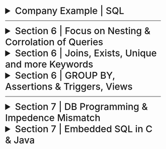

<details>
  <summary style="font-size: 30px; font-weight: 500; cursor: pointer;"> Company Example | SQL
  </summary>

![DBCS](../static/DB_Company_Schema.png)
![DBCS_2](../static/DB_Company_Schema_2.png)

## All Creation Queries for `Company` Tables:

```sql
CREATE TABLE EMPLOYEE (
    Fname VARCHAR(50),
    Minit CHAR,
    Lname VARCHAR(50),
    Ssn CHAR(9) PRIMARY KEY,
    Bdate DATE,
    Address VARCHAR(100),
    Sex CHAR(1),
    Salary DECIMAL(10, 2),
    Super_ssn CHAR(9),
    Dno INT,

    -- Foreign keys, on different attributes of same tbl
    FOREIGN KEY (Super_ssn) REFERENCES EMPLOYEE(Ssn), 
    FOREIGN KEY (Dno) REFERENCES Department(Dnumber)
);

CREATE TABLE DEPARTMENT (
    Dname VARCHAR(50),
    Dnumber INT PRIMARY KEY,
    Mgr_ssn CHAR(9),
    Mgr_start_date DATE,

    FOREIGN KEY (Mgr_ssn) REFERENCES Employee(Ssn)
);

CREATE TABLE DEPT_LOCATIONS (
    Dnumber INT,
    Dlocation VARCHAR(50),
    
    FOREIGN KEY (Dnumber) REFERENCES Department(Dnumber)
);

CREATE TABLE WORKS_ON (
    Essn CHAR(9),
    Pno INT,
    Hours DECIMAL(5,2),

    FOREIGN KEY (Essn) REFERENCES EMPLOYEE(Ssn),
    FOREIGN KEY (Pno) REFERENCES PROJECT(Pnumber)
);

CREATE TABLE PROJECT (
    Pname VARCHAR(50),
    Pnumber INT PRIMARY KEY,
    Plocation VARCHAR(50),
    Dnum INT,
    
    FOREIGN KEY (Dnum) REFERENCES Department(Dnumber)
);

CREATE TABLE DEPENDENT (
    Essn CHAR(9),
    Dependent_name VARCHAR(50),
    Sex CHAR(1),
    Bdate DATE,
    Relationship VARCHAR(50),
    FOREIGN KEY (Essn) REFERENCES EMPLOYEE(Ssn)
);
```

---

### Generation Script: (Thank you GPT 4)

```sql
-- Step 1: Create EMPLOYEE without the foreign key constraints
CREATE TABLE EMPLOYEE (
    Fname VARCHAR(50),
    Minit CHAR,
    Lname VARCHAR(50),
    Ssn CHAR(9) PRIMARY KEY,
    Bdate DATE,
    Address VARCHAR(100),
    Sex CHAR(1),
    Salary DECIMAL(10, 2),
    Super_ssn CHAR(9),
    Dno INT
);

-- Step 2: Create DEPARTMENT
CREATE TABLE DEPARTMENT (
    Dname VARCHAR(50),
    Dnumber INT PRIMARY KEY,
    Mgr_ssn CHAR(9),
    Mgr_start_date DATE,
    FOREIGN KEY (Mgr_ssn) REFERENCES EMPLOYEE(Ssn)
);

-- Step 3: Alter EMPLOYEE to add the foreign key constraints
ALTER TABLE EMPLOYEE
ADD FOREIGN KEY (Super_ssn) REFERENCES EMPLOYEE(Ssn),
ADD FOREIGN KEY (Dno) REFERENCES DEPARTMENT(Dnumber);

-- Step 4: Create DEPT_LOCATIONS
CREATE TABLE DEPT_LOCATIONS (
    Dnumber INT,
    Dlocation VARCHAR(50),
    FOREIGN KEY (Dnumber) REFERENCES DEPARTMENT(Dnumber)
);

-- Step 5: Create PROJECT
CREATE TABLE PROJECT (
    Pname VARCHAR(50),
    Pnumber INT PRIMARY KEY,
    Plocation VARCHAR(50),
    Dnum INT,
    FOREIGN KEY (Dnum) REFERENCES DEPARTMENT(Dnumber)
);

-- Step 6: Create WORKS_ON
CREATE TABLE WORKS_ON (
    Essn CHAR(9),
    Pno INT,
    Hours DECIMAL(5,2),
    FOREIGN KEY (Essn) REFERENCES EMPLOYEE(Ssn),
    FOREIGN KEY (Pno) REFERENCES PROJECT(Pnumber)
);

-- Step 7: Create DEPENDENT
CREATE TABLE DEPENDENT (
    Essn CHAR(9),
    Dependent_name VARCHAR(50),
    Sex CHAR(1),
    Bdate DATE,
    Relationship VARCHAR(50),
    FOREIGN KEY (Essn) REFERENCES EMPLOYEE(Ssn)
);
```

## Populating DB:

```sql

USE Company;

SET FOREIGN_KEY_CHECKS = 0;

INSERT INTO EMPLOYEE(Fname, Minit, Lname, Ssn, Bdate, Address, Sex, Salary, Super_ssn, Dno) VALUES 
('John', 'B', 'Smith', '123456789', '1965-01-09', '731 Fondren, Houston, TX', 'M', 30000, '333445555', 5),
('Franklin', 'T', 'Wong', '333445555', '1955-12-08', '638 Voss, Houston, TX', 'M', 40000, '888665555', 5),
('Alicia', 'J', 'Zelaya', '999887777', '1968-01-19', '3321 Castle, Spring, TX', 'F', 25000, '987654321', 4),
('Jennifer', 'S', 'Wallace', '987654321', '1941-06-20', '291 Berry, Bellaire, TX', 'F', 43000, '888665555', 4),
('Ramesh', 'K', 'Narayan', '666884444', '1962-09-15', '975 Fire Oak, Humble, TX', 'M', 38000, '333445555', 5),
('Joyce', 'A', 'English', '453453453', '1972-07-31', '5631 Rice, Houston, TX', 'F', 25000, '333445555', 5),
('Ahmad', 'V', 'Jabbar', '987987987', '1969-03-29', '980 Dallas, Houston, TX', 'M', 25000, '987654321', 4),
('James', 'E', 'Borg', '888665555', '1937-11-10', '450 Stone, Houston, TX', 'M', 55000, NULL, 1);

INSERT INTO DEPARTMENT(Dname, Dnumber, Mgr_ssn, Mgr_start_date) VALUES 
('Research', 5, '333445555', '1988-05-22'),
('Administration', 4, '987654321', '1995-01-01'),
('Headquarters', 1, '888665555', '1981-06-19');

INSERT INTO DEPT_LOCATIONS(Dnumber, Dlocation) VALUES 
(1, 'Houston'),
(4, 'Stafford'),
(5, 'Bellaire'),
(5, 'Sugarland'),
(4, 'Houston');

INSERT INTO PROJECT(Pname, Pnumber, Plocation, Dnum) VALUES 
('ProductX', 1, 'Bellaire', 5),
('ProductY', 2, 'Sugarland', 5),
('ProductZ', 3, 'Houston', 5),
('Computerization', 10, 'Stafford', 4),
('Reorganization', 20, 'Houston', 1),
('Newbenefits', 30, 'Stafford', 4);


INSERT INTO WORKS_ON(Essn, Pno, Hours) VALUES 
('123456789', 1, 32.5),
('123456789', 2, 7.5),
('668884444', 3, 40.0),
('453453453', 1, 20.0),
('453453453', 2, 20.0),
('333445555', 2, 10.0),
('333445555', 3, 10.0),
('333445555', 10, 10.0),
('333445555', 20, 10.0),
('999887777', 30, 30.0),
('999887777', 10, 10.0),
('987987987', 10, 35.0),
('987987987', 30, 5.0),
('987654321', 30, 20.0),
('987654321', 20, 15.0),
('888665555', 20, NULL);

INSERT INTO DEPENDENT(Essn, Dependent_name, Sex, Bdate, Relationship) VALUES 
('333445555', 'Alice', 'F', '1986-04-05', 'Daughter'),
('333445555', 'Theodore', 'M', '1983-10-25', 'Son'),
('333445555', 'Joy', 'F', '1958-05-03', 'Spouse'),
('987654321', 'Abner', 'M', '1942-02-28', 'Spouse'),
('123456789', 'Michal', 'M', '1988-01-04', 'Son'),
('123456789', 'Alice', 'F', '1988-12-30', 'Daughter'),
('123456789', 'Elizabeth', 'F', '1967-05-05', 'Spouse');


SET FOREIGN_KEY_CHECKS = 1;
```
</details>

---

<details>
  <summary style="font-size: 30px; font-weight: 500; cursor: pointer;"> Section 6 | Focus on Nesting & Corrolation of Queries
  </summary>

*In Lecture for when I was there*

## Nested Queries:

Get all Employees with the same salary as an Employee named Alicia.

```sql
SELECT * FROM EMPLOYEE e WHERE e.Salary = (SELECT e2.Salary FROM EMPLOYEE e2 WHERE e2.fname = 'Alicia')
```

Evaluating = to the nested query...

A WHERE clause of a query may contain one or more subqueries combined using operators **AND** or **OR**

Get all Employees with the same salary as an Employee named Alicia, or Employees with salaries lesser or equal to John

```sql
SELECT * FROM EMPLOYEE e 
	WHERE e.Salary = (SELECT e2.Salary FROM EMPLOYEE e2 WHERE e2.fname = 'Alicia')
	OR Salary <= (SELECT e2.Salary FROM EMPLOYEE e2 WHERE e2.fname = 'John')
```
![DBCS_6x1](../static/DB_6x1.png)


Retrieve the name of each employee that:
    - Has a Dependent of the same firstname & same sex 

```sql
SELECT e.Fname, e.Lname FROM EMPLOYEE e 
	WHERE e.Ssn IN (
		SELECT d.Essn FROM DEPENDENT d WHERE e.Fname = d.Dependent_name AND e.Sex = d.Sex
	);
```

![DBCS_6x2](../static/DB_6x2.png)

---

## Correlated Nested Query

Whenever a condition in the WHERE clause of a nested query references some attribute of a relation declared in the outer query, the two queries are said to be correlated.

- A correlated nested query is evaluated once for each row in the outer query
- Queries that are nested using the = or IN comparison operator can be collapsed into one single block

![db7](../static/DB_7_11.png)

```sql
SELECT * FROM EMPLOYEE e 
	WHERE e.Ssn IN (
		SELECT d.Essn FROM DEPENDENT d WHERE e.Fname = d.Dependent_name AND e.Sex = d.Sex
	);
```

</details>

<details> 
<summary style="font-size: 30px; font-weight: 500; cursor: pointer;"> Section 6 | Joins, Exists, Unique and more Keywords
  </summary>
**Actual Study**
- SQL uses a three-valued logic:
*TRUE, FALSE, and UNKNOWN*

### General Null Syntax for SQL

## SQL Comparison Conditions and Logical Connectives

![db7](../static/DB_7_1.png)

#### Table 7.1(a): AND Logical Connective
- Describes the result of combining two values using the `AND` logical connective.
- Example: `(FALSE AND UNKNOWN)` results in `FALSE`.

#### Table 7.1(b): OR Logical Connective
- Shows the result of using the `OR` logical connective.
- Example: `(FALSE OR UNKNOWN)` results in `UNKNOWN`.

#### Table 7.1(c): NOT Logical Operation
- Details the result of the `NOT` logical operation.
- In standard Boolean logic, only `TRUE` or `FALSE` are used, without an `UNKNOWN` value.

#### Select-Project-Join Queries
- General rule: Only tuples that evaluate the logical expression in the `WHERE` clause to `TRUE` are selected.
- Tuples evaluating to `FALSE` or `UNKNOWN` are not selected.
- Exceptions exist, e.g., in outer joins (see Section 7.1.6).

### SQL Null Value Handling
- SQL uses `IS` or `IS NOT` instead of `=` or `<>` for NULL comparison.
- Each NULL value is considered distinct; equality comparison is not used.
- In join conditions, tuples with NULL values in join attributes are usually excluded, except in OUTER JOINs (see Section 7.1.6).
- Example: Query 18 retrieves employees without a supervisor, demonstrating NULL comparison.

![db7](../static/DB_7_2.png)

## SQL Query Explanation

The SQL query in question performs the following operations:

1. **Selection of Distinct `Pnumber`:**
   - The `SELECT DISTINCT Pnumber` statement is used to retrieve unique `Pnumber` values from the `PROJECT` table to avoid duplicates in the result set.

2. **Subquery for Department Projects:**
   - The first subquery `(SELECT Pnumber FROM PROJECT, DEPARTMENT, EMPLOYEE WHERE Dnum = Dnumber AND Mgr_ssn = Ssn AND Lname = 'Smith')` looks for `Pnumber` values in projects that are managed by an employee with the last name 'Smith' in a specific department.

3. **Subquery for Work Assignments:**
   - The second subquery `(SELECT Pno FROM WORKS_ON, EMPLOYEE WHERE Essn = Ssn AND Lname = 'Smith')` identifies `Pnumber` values (labeled as `Pno` here) from the `WORKS_ON` table where there are work assignments involving an employee with the last name 'Smith'.

4. **Combining Results with OR:**
   - The query selects `Pnumber` values that are found in either the first or the second subquery or in both. The `OR` operator ensures that if a `Pnumber` meets either condition, it will be included in the result set.

In essence, this query retrieves the project numbers (`Pnumber`) for all projects that either:
- Belong to a department managed by an employee with the last name 'Smith'.
- Have work assignments associated with an employee with the last name 'Smith'.

The use of `OR` broadens the selection criteria, ensuring that all unique project numbers meeting either condition are retrieved.

Here IN or = would've worked equally fine, as we're searching for exact 1 element, however for a query with a WHERE (tuple0, tuple1), it's gotta be with *IN*

![db7](../static/DB_7_3.png)

When you have a nested query in SQL, and both the outer and inner queries refer to tables that have columns with the same name, you need to be careful to specify which column you're referring to. This is similar to how in programming languages with nested functions, you have to be clear about which variable you're referring to if the same variable name is used in different scopes.

In the example given *(Query 16)*, E and D are aliases for the EMPLOYEE and DEPENDENT tables, respectively. In the nested query, they specifically qualify E.Sex to refer to the Sex column in the EMPLOYEE table because DEPENDENT also has a Sex column. If you didn't qualify E.Sex, the query would automatically refer to Sex from DEPENDENT in the nested query because that's the inner scope.

**Example that is NOT Ambiguis**
```sql
SELECT E.Name, D.Name
FROM Employees AS E, Departments AS D
WHERE E.DepartmentID = D.ID;
```

**Example that might need clarification**
```sql
SELECT Fname, Lname
FROM EMPLOYEE
WHERE NOT EXISTS (
    SELECT *
    FROM DEPENDENT
    WHERE Ssn = Essn
);
```

**Nested Query Example:**
```sql
SELECT E.Name
FROM Employees AS E
WHERE E.ID IN (SELECT D.ManagerID FROM Departments AS D);
```

### Lecture Nested Query Examples:

![db7](../static/DB_7_8.png)
![db7](../static/DB_7_9.png)

### Using `ALL` Keyword in Nested Queries

![db7](../static/DB_7_10.png)

---
## The EXISTS and UNIQUE Functions in SQL
The query provided (Q6) is using the NOT EXISTS function to find employees who do not have any dependents.

**SQL EXISTS and NOT EXISTS:**

**EXISTS** is a Boolean function that checks if there are any rows resulting from a subquery.
**NOT EXISTS** is the opposite; it checks if a subquery returns no rows.

```sql
SELECT Fname, Lname
FROM EMPLOYEE
WHERE NOT EXISTS (
    SELECT *
    FROM DEPENDENT
    WHERE Ssn = Essn
);
```

More Robust Query, also this one looks at The Salary of employee being over 50k
```
USE company_db;

SELECT E.Fname, E.Lname
FROM EMPLOYEE E
WHERE NOT EXISTS (
    SELECT *
    FROM DEPENDENT D
    WHERE E.Ssn = D.Essn
) AND E.Salary >= 50000;
```

1. It looks at each row in the EMPLOYEE table.
2. For each employee, it then runs the subquery to check in the DEPENDENT table for any dependents linked to the employee's Social Security Number (Ssn).
3. If the subquery finds no dependents that match the employee's Ssn (meaning the DEPENDENT table has no rows with Essn equal to the employee's Ssn), then the NOT EXISTS condition is true.
4. For every EMPLOYEE row where the NOT EXISTS condition is true (meaning they have no dependents), that employee's first and last name (Fname, Lname) are selected.

The **EXCEPT** keyword in SQL is used to return all the rows from the first query that are not in the second query. It's a way to subtract one set of data from another.

**Q3A breakdown**
Retrieve the name of each employee who works on all the projects controlled by department number 5
```
SELECT Fname, Lname
FROM EMPLOYEE
WHERE NOT EXISTS (
    (SELECT Pnumber
     FROM PROJECT
     WHERE Dnum = 5)
    EXCEPT
    (SELECT Pno
     FROM WORKS_ON
     WHERE Ssn = Essn)
);
```

1. The subquery `(SELECT Pnumber FROM PROJECT WHERE Dnum = 5)` selects all project numbers (`Pnumber`) that are controlled by department number 5.
2. The subquery `(SELECT Pno FROM WORKS_ON WHERE Ssn = Essn)` selects all project numbers (`Pno`) on which an employee works. This is a correlated subquery because it uses Essn from the outer query's `EMPLOYEE` table.
3. The **EXCEPT** operation then takes the set of all projects controlled by department 5 and subtracts the set of projects that the employee works on.
4. The **NOT EXISTS** clause checks if the resulting set from the **EXCEPT** operation is empty. If it is empty, it means the employee works on all projects controlled by department 5 because there are no projects *(controlled by department 5)* that the employee does not work on.
5. Finally, the main query SELECT Fname, Lname FROM EMPLOYEE retrieves the names of the employees for whom the NOT EXISTS condition holds true.

**Set 1**: All project numbers from PROJECT where Dnum (department number) is 5.
**Set 2:** All project numbers from WORKS_ON where the employee is working (Ssn = Essn).
The *EXCEPT* subtracts Set 2 from Set 1. If there are any projects in Set 1 not covered by Set 2, the result will not be empty.


#### Explicit Sets & Renaming in SQL

![db7](../static/DB_7_4.png)
Here we're selecting an distinct ESSEN from WORKS ON where Pno is in an **Explicitly Defined Set**

*Renaming is also possible like so*
![db7](../static/DB_7_5.png)

---

## Joined Tables & Outer Joins in SQL
For example, consider query Q1, which retrieves the name and address of every employee who works for the ‘Research’ department. 

**JOIN**
```sql
SELECT Fname, Lname, Address
FROM (EMPLOYEE JOIN DEPARTMENT ON Dno = Dnumber)
WHERE Dname = ‘Research’;
```
This query selects the first name, last name, and address of all employees who work in the 'Research' department.

- The **JOIN** here is an inner join which combines rows from **EMPLOYEE** and **DEPARTMENT** tables where the condition `Dno = Dnumber` is met. `Dno` is a column in **EMPLOYEE** indicating the department number the employee belongs to, and `Dnumber` is the corresponding department number in **DEPARTMENT**.
- When these tables are joined, each row from **EMPLOYEE** that has a matching Dno in **DEPARTMENT** (Dnumber) is combined into a single row in the result set. The resulting row has all the columns from both tables.

<br/><br/>

**NATURAL JOIN**
```sql
SELECT Fname, Lname, Address
FROM (EMPLOYEE NATURAL JOIN
 (DEPARTMENT AS DEPT (Dname, Dno, Mssn, Msdate)))
WHERE Dname = ‘Research’;
```
This query also selects the first name, last name, and address of all employees who work in the 'Research' department.
- A **NATURAL JOIN** automatically joins two tables based on columns with the same name and compatible data types.
- In this example, before the **NATURAL JOIN** is performed, the **DEPARTMENT** table is being renamed to **DEPT** and its columns are also being renamed so that they match exactly with the columns in **EMPLOYEE**. This is done using the `AS` clause.
- Specifically, `Dnumber` is renamed to `Dno` to match the **EMPLOYEE** table's column for department number. Because `Dno` is now the same in both tables, **NATURAL JOIN** will join the tables on this column without explicitly specifying a condition.
- After the **NATURAL JOIN**, the joined table will only include the `Dno` column once. The values in this column come from the matching rows in the original tables.

![db7](../static/DB_7_7.png)

## OUTER JOINS *(Left, Right, FULL)*

**Left Join**
![db7](../static/DB_7_12.png)

<br></br>

**Right Join**
![db7](../static/DB_7_13.png)

**FULL Join**
![db7](../static/DB_7_14.png)


It is also possible to nest join specifications, called a **Multiway Join**
  
---

# Company Example Outer Joins!

### LEFT JOIN

```sql
SELECT e.*, d.Dependent_name  FROM EMPLOYEE e LEFT JOIN DEPENDENT d ON e.Ssn = d.Essn  
```

Yields:

![](../static/DB_6_c1.png)

### RIGHT JOIN

```sql
SELECT e.*, d.Dependent_name  FROM EMPLOYEE e RIGHT JOIN DEPENDENT d ON e.Ssn = d.Essn  
```
Yields:

![](../static/DB_6_c2.png)
</details>

<details>
  <summary style="font-size: 30px; font-weight: 500; cursor: pointer;"> Section 6 | GROUP BY, Assertions & Triggers, Views
</summary>

# Aggregate Functions: *Trivial*

![db7](../static/DB_7_15.png)
![db7](../static/DB_7_16.png)

---

![db7](../static/DB_7_17.png)

**Another Example**

![db7](../static/DB_7_19.png)
![db7](../static/DB_7_18.png)

---

## WITH and CASE

![db7](../static/DB_7_29.png)

**Case, Like switch case equiv. in SQL**

![db7](../static/DB_7_28.png)

Giving some employees a raise based on their DEPT, some departments getting a higher raise than others.

![db7](../static/DB_7_27.png)



### SQL Query Structure and Clauses

#### Clause Descriptions
- **SELECT**: Lists attributes or functions to be retrieved.
- **FROM**: Specifies relations (tables) required, including joined but excluding nested query relations.
- **WHERE**: Conditions for selecting tuples, including join conditions.
- **GROUP BY**: Specifies grouping attributes.
- **HAVING**: Condition on the groups rather than individual tuples.
- **ORDER BY**: Orders the result of the query.

#### Evaluation Order
1. **FROM**: Identify or materialize joined tables.
2. **WHERE**: Select and join tuples.
3. **GROUP BY** and **HAVING**: Applied next if present.
4. **ORDER BY**: Sorts the query result.

#### Aggregate Functions
- Functions like COUNT, SUM, MIN, MAX, AVG can be used with or without a GROUP BY clause.

#### Query Execution
- Conceptually, queries evaluate each tuple combination in the FROM clause, selecting those where the WHERE clause is TRUE, placing their SELECT attributes in the result.
- Real DBMS uses query optimization for efficient execution.

#### Flexibility and Optimization
- SQL allows various ways to specify the same query, affecting comfort and efficiency.
- It's preferable to write queries with minimal nesting and implied ordering for optimization.
- Users need to be aware of more expensive constructs for efficient query processing.

---

## Specifying Constraints as Assertions and Actions as Triggers

The salary of an employee must not be greater than the salary of the manager of the department that the employee works for in SQL, we can write the following assertion:

![db7](../static/DB_7_26.png)

The `CREATE ASSERTION` statement in SQL is used to define general database constraints that are more complex or broad than those that can be specified at the column or table level. These assertions can enforce rules across multiple tables or complex conditions that are not easily represented by standard column constraints.

Regarding your specific question about when the assertion is checked:

1. **Triggering of Assertions**: The assertion defined by `CREATE ASSERTION` is checked by the database management system (DBMS) whenever an operation (such as `INSERT`, `UPDATE`, or `DELETE`) could potentially violate the constraint. In your example, the assertion `SALARY_CONSTRAINT` is designed to ensure that no employee has a salary greater than their manager's. This means the DBMS will need to check this constraint whenever there is an `INSERT` or `UPDATE` operation on the `EMPLOYEE` table, or potentially on the `DEPARTMENT` table, as changes in these tables could affect the validity of the constraint.

2. **Scope of Assertion Checks**: The scope of checking an assertion like this is typically broader than checks performed on individual column constraints. This is because the assertion is not tied to a specific column or table, but rather to a condition that spans across potentially multiple tables. In your case, any change to the `EMPLOYEE` or `DEPARTMENT` table might necessitate a check against the `SALARY_CONSTRAINT` assertion.

## Understanding SQL Triggers

1. **Purpose of Triggers**: 
   - Triggers are used to specify actions that the database should automatically perform when certain events occur and specific conditions are met. 
   - They are useful for tasks like maintaining database consistency, monitoring updates, or implementing complex business rules.

2. **Trigger Components (ECA Rule)**:
   - **Event**: This is what initiates the trigger. In SQL, these are usually database update operations (INSERT, UPDATE, DELETE). For example, inserting a new employee record or changing an employee's salary.
   - **Condition**: This optional element is evaluated after the event. If the condition is met (evaluates to true), the trigger action is executed. If there's no condition, the action is executed immediately after the event.
   - **Action**: The response or task that the trigger performs. It could be a series of SQL statements, a database transaction, or an external program.

### Example: Salary Violation Trigger

- **Scenario**: Monitoring employee salaries to ensure they do not exceed their supervisor's salary.
- **Trigger Name**: `SALARY_VIOLATION`.
- **Triggered Events**: Inserting a new employee record, changing an employee's salary, or changing their supervisor.
- **Trigger Condition**: The trigger checks if an employee's new salary exceeds that of their supervisor.
- **Trigger Action**: If the condition is met, it calls an external stored procedure, `INFORM_SUPERVISOR`, which presumably notifies the supervisor of the violation.

### SQL Trigger Syntax (Oracle):

```sql
CREATE TRIGGER SALARY_VIOLATION
BEFORE INSERT OR UPDATE OF SALARY, SUPERVISOR_SSN
ON EMPLOYEE
FOR EACH ROW
WHEN ( NEW.SALARY > ( SELECT SALARY FROM EMPLOYEE WHERE SSN = NEW.SUPERVISOR_SSN ) )
INFORM_SUPERVISOR(NEW.Supervisor_ssn, NEW.Ssn);
```

- **Explanation**:
  - This trigger is set to activate `BEFORE` either an `INSERT` or `UPDATE` operation related to `SALARY` or `SUPERVISOR_SSN` on the `EMPLOYEE` table.
  - It applies to each affected row individually.
  - The condition checks if the `NEW.SALARY` of an employee is greater than the salary of the employee identified by `NEW.SUPERVISOR_SSN`.
  - If the condition is true, the `INFORM_SUPERVISOR` procedure is executed with the supervisor's SSN and the employee's SSN as parameters.

### Key Takeaways

- Triggers are powerful for automating reactions to data changes in a database.
- They help in ensuring data integrity and implementing complex business rules.
- However, they should be used judiciously as they can add complexity and potentially impact performance.

This example illustrates how triggers function in a real-world scenario, ensuring adherence to business rules (like salary caps relative to supervisors) and automating responses to data changes.

---
### SQL Views: Basics and Creation

1. **What is a SQL View?**
   - A View in SQL is essentially a virtual table created from a query on other tables (which can be base tables or other views).
   - It doesn't physically store data but represents a saved SQL query.

2. **Creating a View:**
   - Use the `CREATE VIEW` statement.
   - Assign a name to the View and specify the SQL query that defines its content.
   - For example:
     - `CREATE VIEW view_name AS SELECT columns FROM table WHERE condition;`

3. **Example Views:**
   - **View V1:** Joins employee and project tables.
     ```sql
     CREATE VIEW WORKS_ON1 AS
     SELECT Fname, Lname, Pname, Hours FROM EMPLOYEE, PROJECT, WORKS_ON
     WHERE Ssn = Essn AND Pno = Pnumber;
     ```
   - **View V2:** Aggregates data from the department and employee tables.
     ```sql
     CREATE VIEW DEPT_INFO(Dept_name, No_of_emps, Total_sal)
     AS SELECT Dname, COUNT(*), SUM(Salary) FROM DEPARTMENT, EMPLOYEE
     WHERE Dnumber = Dno GROUP BY Dname;
     ```

### Why Use Views Instead of Direct Select Statements?

1. **Simplification:**
   - Views can simplify complex queries. Instead of writing lengthy joins or subqueries, you reference a view.

2. **Reusability:**
   - Once created, views can be used in multiple places, promoting code reusability.

3. **Consistency & Maintenance:**
   - Views ensure consistency in data representation across different parts of an application.
   - Easier to maintain and update a single view than multiple query instances.

4. **Security:**
   - Views can restrict access to certain data, enhancing security. You can allow users to access data through views without giving them direct access to the underlying base tables.

5. **Performance:**
   - In some cases, particularly with materialized views, there can be performance benefits as they store the result of the query.

6. **Abstraction:**
   - Views provide an abstraction layer, allowing you to change underlying table structures without impacting the API or application logic.

![DB731](../static/DB_7_31.png)

In summary, while direct `SELECT` statements in your API might work for straightforward data retrievals, views offer advantages in terms of simplification, reusability, consistency, security, performance, and abstraction, particularly when dealing with complex queries or multiple applications accessing the same database.

---

## Schema Changes in SQL

#### DROP Command 
**Purpose:** Used to remove schema elements *(tables, domains, types, constraints)* or an entire schema.

```sql
DROP TABLE table_name CASCADE;
DROP TABLE table_name RESTRICT;
```

**CASCADE** deletes the table and any constraints or views referencing it.
**RESTRICT** only drops the table if it's not referenced by any constraints or views.

```sql
DROP SCHEMA schema_name CASCADE;
DROP SCHEMA schema_name RESTRICT;
```

**CASCADE** removes the schema and all its elements.
**RESTRICT** only removes the schema if it has no elements.

#### ALTER Command 
**Purpose:** Used to modify the definition of base tables or other schema elements.

---

![DB731](../static/DB_7_32.png)


**TODO:  Hafeez Ch.6 Slides questions**

</details>

---

<details>
  <summary style="font-size: 30px; font-weight: 500; cursor: pointer;"> Section 7 | DB Programming & Impedence Mismatch
  </summary>
  
**Notable Database Programming Language:** Oracle’s PL/SQL (Programming Language/SQL).

### Approaches to Database Programming:

**Embedded database commands in general-purpose langs**

Embedded SQL integrates database statements into a host programming language, marked by a special prefix like "EXEC SQL" for SQL commands. A precompiler identifies these statements, extracting them for the DBMS to process. They're replaced in the source code with function calls to the DBMS code.

## *Here's a simplified example of embedded SQL in C:*

```c
#include <stdio.h>
#include "sqlca.h"

/* Assume necessary DB connection setup */

int main() {
    /* Declare a variable for SQL interaction */
    char name[30];

    /* Embed SQL command with EXEC SQL prefix */
    EXEC SQL SELECT name INTO :name FROM employees WHERE employee_id = 101;

    /* Use the retrieved data */
    printf("Employee Name: %s\n", name);

    /* Close the DB connection if necessary */
    return 0;
}
```
In this example, the SQL query is embedded directly into the C code and preceded by *"EXEC SQL"*. The query retrieves the name of an employee with a specific ID and stores it in a C variable.

## *Here's a simplified example of using a library of db functions or classes*:

In this approach, a library provides functions or classes for database operations. Functions for connecting to a database, preparing queries, executing them, and processing results are used. These database interactions are encapsulated within function calls or class methods, forming an Application Programming Interface (API). For object-oriented languages like Java, class libraries such as JDBC (Java Database Connectivity) are used, offering various object types for connections, queries, and results, each with its own set of methods.

Here's a simple example in Java using JDBC:

```java
import java.sql.Connection;
import java.sql.DriverManager;
import java.sql.PreparedStatement;
import java.sql.ResultSet;
import java.sql.SQLException;

public class DatabaseExample {
    public static void main(String[] args) {
        // Database URL and credentials
        String url = "jdbc:mysql://localhost:3306/mydatabase";
        String user = "username";
        String password = "password";

        try {
            // Establishing a connection
            Connection connection = DriverManager.getConnection(url, user, password);

            // Preparing a query
            String sql = "SELECT name FROM employees WHERE employee_id = ?";
            PreparedStatement statement = connection.prepareStatement(sql);
            statement.setInt(1, 101); // Setting the employee ID

            // Executing the query
            ResultSet resultSet = statement.executeQuery();

            // Processing the result
            if (resultSet.next()) {
                String name = resultSet.getString("name");
                System.out.println("Employee Name: " + name);
            }

            // Closing resources
            resultSet.close();
            statement.close();
            connection.close();
        } catch (SQLException e) {
            e.printStackTrace();
        }
    }
}
```

In this example, JDBC is used to connect to a MySQL database, prepare a query to fetch the name of an employee with a specific ID, execute the query, and print the result. The JDBC classes `Connection`, `PreparedStatement`, and `ResultSet` are utilized for database interaction.

## *Designing a brand-new lang, db programming. lang*
In this approach, a database programming language is created from the ground up, integrating database functionalities directly into its syntax. This language is then expanded with standard programming constructs like loops and conditional statements, transforming it into a complete programming language. Oracle's PL/SQL and SQL/PSM in the SQL standard are examples of this. These languages allow database queries and updates to be seamlessly combined with regular programming structures.

Here's a concise example using PL/SQL:

```sql
DECLARE
    emp_name VARCHAR2(100);
BEGIN
    SELECT name INTO emp_name FROM employees WHERE employee_id = 101;
    DBMS_OUTPUT.PUT_LINE('Employee Name: ' || emp_name);
END;
```

In this PL/SQL block, the SQL query is embedded within the PL/SQL code. It fetches the name of an employee and stores it in a variable, which is then printed. PL/SQL allows for more complex programming constructs, but this example demonstrates its basic integration with SQL.

![db101](../static/DB_10_1.png)

---

![db101](../static/DB_10_4.png)

---

## Impedance Mismatch

**The first** problem that may occur is that the *data types of the programming language* differ from the *attribute data types* that are available in the data model. Hence, it is necessary to have a binding for each host programming language that specifies for each attribute type the compatible programming language types.

**The Second** discussed here is the "Impedance mismatch" between the set-oriented nature of database query results (tables of rows and columns) and the imperative, object-oriented nature of most programming languages. To address this, programming constructs are needed to map and iterate over these tabular query results, typically using **cursors or iterators**. This process involves extracting and assigning each row's values to program variables for further processing. The mismatch is less pronounced in specialized database programming languages like PL/SQL or SQL/PSM, or when using object databases with languages like Java, due to their similar data models.

Here's a concrete example using Java and JDBC:

```java
import java.sql.Connection;
import java.sql.DriverManager;
import java.sql.PreparedStatement;
import java.sql.ResultSet;
import java.sql.SQLException;

public class DatabaseIterationExample {
    public static void main(String[] args) {
        String url = "jdbc:mysql://localhost:3306/mydatabase";
        String user = "username";
        String password = "password";

        try {
            Connection connection = DriverManager.getConnection(url, user, password);
            String sql = "SELECT id, name, salary FROM employees";
            PreparedStatement statement = connection.prepareStatement(sql);
            ResultSet resultSet = statement.executeQuery();

            while (resultSet.next()) {
                int id = resultSet.getInt("id");
                String name = resultSet.getString("name");
                double salary = resultSet.getDouble("salary");

                System.out.println("ID: " + id + ", Name: " + name + ", Salary: " + salary);
            }

            resultSet.close();
            statement.close();
            connection.close();
        } catch (SQLException e) {
            e.printStackTrace();
        }
    }
}
```

In this Java example, JDBC is used to execute a SQL query that retrieves multiple rows from an `employees` table. The program then iterates over the `ResultSet` *(a cursor-like structure)*, extracting each row's data into Java variables **(ID, name, salary)** and printing them. This demonstrates the process of mapping and accessing database query results in a programming language.
</details>


<details>
  <summary style="font-size: 30px; font-weight: 500; cursor: pointer;"> Section 7 | Embedded SQL in C & Java
  </summary>

![db101](../static/DB_10_2.png)

## Embedded SQL (We'll focus on the C Language)

![db101](../static/DB_10_3.png)

In a C program, an embedded SQL statement is distinguished from pro-
gramming language statements by prefixing it with the keywords EXEC SQL so that
a preprocessor (or precompiler) can separate embedded SQL statements from the
host language source code. The SQL statements within a program are terminated
by a matching END-EXEC or by a semicolon (;).

Yes, in embedded SQL programming within a C program, a variable prefixed with a colon (e.g., `:salary`) is indeed a C variable that is "shared" with the SQL statement. This sharing mechanism allows for the transfer of data between the SQL database and the C program.

In the context of embedded SQL, the `INTO` clause of the SQL statement is used to specify which C program variables should receive the values of the specified attributes from the database record. For example, if you have a line in your SQL statement like:

```sql
EXEC SQL SELECT salary INTO :salary FROM EMPLOYEE WHERE ssn = :ssn;
```

Here, `:salary` and `:ssn` are variables declared in your C program. When this SQL statement is executed:

- The value of `:ssn` (already set in your C program) is used to filter the records in the `EMPLOYEE` table.
- The `salary` attribute of the retrieved record is then stored in the `:salary` variable in your C program.

## Using Cursors
**The cursor** is a variable that refers to a *single tuple (row)* from a query result that retrieves a collection of tuples. It is used to loop over the query result, one record at a time. *The cursor* is declared when the SQL query is declared. Later in the program, an **OPEN CURSOR** command fetches the query result from the database and sets the cursor to a position before the first row in the result of the query. 

Subsequently, **FETCH** commands are issued in the program; each FETCH moves the cursor to the next row in the result of the query, making it the current row and copying its attribute values into the C *(host language)* program variables specified in the FETCH command by an **INTO** Clause

![db101](../static/DB_10_5.png)

In the segment of embedded SQL code you're looking at, the `SELECT dnumber INTO :dnumber` statement is used to retrieve data from the database and store it in a C program variable.

Here's a step-by-step explanation of what's happening:

1. `prompt("Enter the Department Name: ", dname);`
   - This line is prompting the user to input the department name, and it's stored in the C variable `dname`.

2. `EXEC SQL SELECT Dnumber INTO :dnumber FROM DEPARTMENT WHERE Dname = :dname;`
   - This SQL statement is executed within the C program (noted by the `EXEC SQL` prefix).
   - It selects the department number (`Dnumber`) from the `DEPARTMENT` table in the database where the department name (`Dname`) matches the value stored in the `dname` variable.
   - The retrieved `Dnumber` is then stored into the C variable `dnumber`.
   - The colon (`:`) before `dnumber` indicates that it is a host variable *(a variable in the C program)* rather than a database column name.

So, the `SELECT ... INTO` statement is used to assign the value from a single row and column *(in this case, the department number corresponding to the given department name)* directly to a variable in the host language (C). This allows the program to work with this data without needing to handle a result set or multiple rows; it's a direct single-value transfer. 

The rest of the program segment likely uses this `dnumber` to perform further operations, such as fetching employee information from that department and processing updates to their salaries.

</details>
